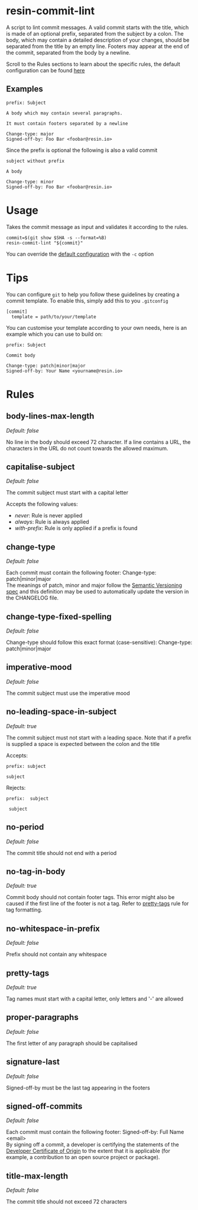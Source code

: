 # resin-commit-lint

A script to lint commit messages.
A valid commit starts with the title, which is made of an optional prefix, separated from the subject by a colon.
The body, which may contain a detailed description of your changes, should be separated from the title by an empty line.
Footers may appear at the end of the commit, separated from the body by a newline.

Scroll to the Rules sections to learn about the specific rules, the default
configuration can be found [here](https://github.com/resin-io/resin-commit-lint/blob/master/config.json)


## Examples

```
prefix: Subject

A body which may contain several paragraphs.

It must contain footers separated by a newline

Change-type: major
Signed-off-by: Foo Bar <foobar@resin.io>
```

Since the prefix is optional the following is also a valid commit

```
subject without prefix

A body

Change-type: minor
Signed-off-by: Foo Bar <foobar@resin.io>
```

# Usage
Takes the commit message as input and validates it according to the rules.

```
commit=$(git show $SHA -s --format=%B)
resin-commit-lint "${commit}"
```

You can override the [default configuration](https://github.com/resin-io/resin-commit-lint/blob/master/config.json) with the `-c` option

# Tips
You can configure `git` to help you follow these guidelines by creating a commit
template. To enable this, simply add this to you `.gitconfig`

```
[commit]
  template = path/to/your/template
```

You can customise your template according to your own needs, here is an example
which you can use to build on:
```
prefix: Subject

Commit body

Change-type: patch|minor|major
Signed-off-by: Your Name <yourname@resin.io>
```
# Rules

## body-lines-max-length
*Default: false*

No line in the body should exceed 72 character.
If a line contains a URL, the characters in the URL do not
count towards the allowed maximum.

## capitalise-subject
*Default: false*

The commit subject must start with a capital letter

Accepts the following values:
- *never*: Rule is never applied
- *always*: Rule is always applied
- *with-prefix*: Rule is only applied if a prefix is found

## change-type
*Default: false*

Each commit must contain the following footer: Change-type: patch|minor|major  
The meanings of patch, minor and major follow the [Semantic Versioning spec](https://semver.org/)
and this definition may be used to automatically update the version in the CHANGELOG file.

## change-type-fixed-spelling
*Default: false*

Change-type should follow this exact format (case-sensitive): Change-type: patch|minor|major

## imperative-mood
*Default: false*

The commit subject must use the imperative mood

## no-leading-space-in-subject
*Default: true*

The commit subject must not start with a leading space.
Note that if a prefix is supplied a space is expected between the colon and the title

Accepts:

```
prefix: subject
```
```
subject
```

Rejects:

```
prefix:  subject
```
```
 subject
```

## no-period
*Default: false*

The commit title should not end with a period

## no-tag-in-body
*Default: true*

Commit body should not contain footer tags.
This error might also be caused if the first line of the footer is not a tag.
Refer to [pretty-tags](#pretty-tags) rule for tag formatting.

## no-whitespace-in-prefix
*Default: false*

Prefix should not contain any whitespace

## pretty-tags
*Default: true*

Tag names must start with a capital letter, only letters and '-' are allowed

## proper-paragraphs
*Default: false*

The first letter of any paragraph should be capitalised

## signature-last
*Default: false*

Signed-off-by must be the last tag appearing in the footers

## signed-off-commits
*Default: false*

Each commit must contain the following footer: Signed-off-by: Full Name <email\>  
By signing off a commit, a developer is certifying the statements of the
[Developer Certificate of Origin](https://developercertificate.org/) to the extent that
it is applicable (for example, a contribution to an open source project or package).

## title-max-length
*Default: false*

The commit title should not exceed 72 characters

